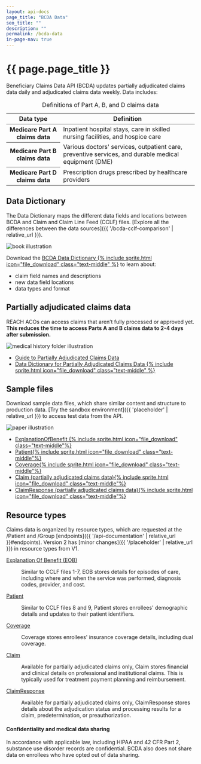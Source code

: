 ```yaml
---
layout: api-docs
page_title: "BCDA Data"
seo_title: ""
description: ""
permalink: /bcda-data
in-page-nav: true
---
```


# {{ page.page_title }}

Beneficiary Claims Data API (BCDA) updates partially adjudicated claims data daily and adjudicated claims data weekly. Data includes:

<table class="usa-table usa-table--borderless usa-table--stacked margin-bottom-4">
  <caption class="usa-sr-only">Definitions of Part A, B, and D claims data</caption>
  <thead>
    <tr>
      <th scope="col">Data type</th>
      <th scope="col">Definition</th>
    </tr>
  </thead>
  <tbody>
    <tr>
      <th scope="row">Medicare Part A claims data</th>
      <td>
        Inpatient hospital stays, care in skilled nursing facilities, and hospice care
      </td>
    </tr>
    <tr>
      <th scope="row">Medicare Part B claims data</th>
      <td>
        Various doctors' services, outpatient care, preventive services, and durable medical equipment (DME)
      </td>
    </tr>
    <tr>
      <th scope="row">Medicare Part D claims data</th>
      <td>
         Prescription drugs prescribed by healthcare providers
      </td>
    </tr>
  </tbody>
</table>

## Data Dictionary

The Data Dictionary maps the different data fields and locations between BCDA and Claim and Claim Line Feed (CCLF) files. [Explore all the differences between the data sources]({{ '/bcda-cclf-comparison' | relative_url }}).

<div class="grid-row grid-gap margin-y-4 flex-align-center">
  <div class="grid-col-2 tablet:grid-col-3 text-center">
    <img src="{{ '/assets/img/book.svg' | relative_url }}" alt="book illustration">
  </div>
  <div class="grid-col-fill tablet:grid-col-9">
        <p>Download the <a href="{{ 'placeholder' | relative_url }}">BCDA Data Dictionary {% include sprite.html icon="file_download" class="text-middle" %}</a> to learn about:</p>
    <ul>
        <li>claim field names and descriptions</li>
        <li>new data field locations</li>
        <li>data types and format</li>
    </ul>
  </div>
</div>

## Partially adjudicated claims data

REACH ACOs can access claims that aren’t fully processed or approved yet. **This reduces the time to access Parts A and B claims data to 2-4 days after submission.**

<div class="grid-row grid-gap margin-y-4">
  <div class="grid-col-2 tablet:grid-col-3 text-center">
    <img src="{{ '/assets/img/medical-history.svg' | relative_url }}" alt="medical history folder illustration">
  </div>
  <div class="grid-col-fill tablet:grid-col-9">
    <ul>
        <li>
            <a href="{{ 'partially-adjudicated-claims-data' | relative_url }}">Guide to Partially Adjudicated Claims Data</a>
        </li>
        <li>
            <a href="{{ 'placeholder' | relative_url }}" data-tealium="download">Data Dictionary for Partially Adjudicated Claims Data {% include sprite.html icon="file_download" class="text-middle" %}</a>
        </li>
    </ul>
  </div>
</div>

## Sample files

Download sample data files, which share similar content and structure to production data. [Try the sandbox environment]({{ 'placeholder' | relative_url }}) to access test data from the API.

<div class="grid-row grid-gap margin-y-4 flex-align-center">
  <div class="grid-col-2 tablet:grid-col-3 text-center">
    <img src="{{ '/assets/img/paper.svg' | relative_url }}" alt="paper illustration">
  </div>
  <div class="grid-col-fill tablet:grid-col-9">
    <ul>
        <li><a href="{{ 'placeholder' | relative_url }}">ExplanationOfBenefit {% include sprite.html icon="file_download" class="text-middle"%}</a></li>
        <li><a href="{{ 'placeholder' | relative_url }}">Patient{% include sprite.html icon="file_download" class="text-middle"%}</a></li>
        <li><a href="{{ 'placeholder' | relative_url }}">Coverage{% include sprite.html icon="file_download" class="text-middle"%}</a></li>
        <li><a href="{{ 'placeholder' | relative_url }}">Claim (partially adjudicated claims data){% include sprite.html icon="file_download" class="text-middle"%}</a></li>
        <li><a href="{{ 'placeholder' | relative_url }}">ClaimResponse (partially adjudicated claims data){% include sprite.html icon="file_download" class="text-middle"%}</a></li>
    </ul>
  </div>
</div>

## Resource types

Claims data is organized by resource types, which are requested at the /Patient and /Group [endpoints]({{ '/api-documentation' | relative_url }}#endpoints). Version 2 has [minor changes]({{ '/placeholder' | relative_url }}) in resource types from V1.

<dl>
  <dt class="font-sans-md text-bold">
    <a href="https://hl7.org/fhir/R4/explanationofbenefit.html" target="blank" rel="noopener noreferrer">Explanation Of Benefit (EOB)</a>
  </dt> 
  <dd class="margin-left-0 margin-bottom-4"> 
    <p> Similar to CCLF files 1-7, EOB stores details for episodes of care, including where and when the service was performed, diagnosis codes, provider, and cost.</p>
  </dd>
  
  <dt class="font-sans-md text-bold">
    <a href="https://hl7.org/fhir/R4/patient.html" target="blank" rel="noopener noreferrer">Patient</a>
  </dt>
  <dd class="margin-left-0 margin-bottom-4">
    <p>Similar to CCLF files 8 and 9, Patient stores enrollees' demographic details and updates to their patient identifiers.</p>
  </dd>

  <dt class="font-sans-md text-bold">
    <a href="https://hl7.org/fhir/R4/coverage.html" target="blank" rel="noopener noreferrer">Coverage</a>
  </dt>
  <dd class="margin-left-0 margin-bottom-4">
    <p>Coverage stores enrollees' insurance coverage details, including dual coverage.</p>
  </dd>

  <dt class="font-sans-md text-bold">
    <a href="https://hl7.org/fhir/R4/claim.html" target="blank" rel="noopener noreferrer">Claim</a>
  </dt>
  <dd class="margin-left-0 margin-bottom-4">
    <p>Available for partially adjudicated claims only, Claim stores financial and clinical details on professional and institutional claims. This is typically used for treatment payment planning and reimbursement.</p>
  </dd>

   <dt class="font-sans-md text-bold">
    <a href="https://hl7.org/fhir/R4/claimresponse.html">ClaimResponse</a>
  </dt>
  <dd class="margin-left-0 margin-bottom-4">
    <p>Available for partially adjudicated claims only, ClaimResponse stores details about the adjudication status and processing results for a claim, predetermination, or preauthorization.</p>
  </dd>
</dl>

<div class="usa-alert usa-alert--info">
  <div class="usa-alert__body">
    <h4 class="usa-alert__heading">Confidentiality and medical data sharing</h4>
    <p class="usa-alert__text">
      In accordance with applicable law, including HIPAA and 42 CFR Part 2, substance use disorder records are confidential. BCDA also does not share data on enrollees who have opted out of data sharing.
    </p>
  </div>
</div>